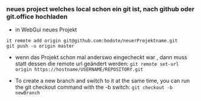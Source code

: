 ### neues project welches local schon ein git ist, nach github oder git.office hochladen
* in WebGui neues Projekt 
```
it remote add origin git@github.com:bodote/neuerProjektname.git
git push -u origin master
```
* wenn das Projekt schon mal anderswo eingecheckt war , dann muss statt dessen die remote url geändert werden:
`git remote set-url origin https://hostname/USERNAME/REPOSITORY.git`

* To create a new branch and switch to it at the same time, you can run the git checkout command with the -b switch:
`git checkout -b newBranch`
